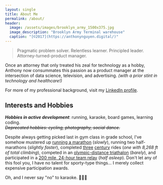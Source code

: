 ```yaml
---
layout: single
title: About Me
permalink: /about/
header:
  image: /assets/images/brooklyn_army_1500x375.jpg
  image_description: "Brooklyn Army Terminal warehouse"
  caption: "[©2017](https://anthonynguyen.digital/)"
---
```


> Pragmatic problem solver. Relentless learner. Principled leader. Attorney-turned-product manager.

Once an attorney that only treated his zeal for technology as a hobby, Anthony now consummates this passion as a product manager at the intersection of data science, television, and advertising. *(with a prior stint in technology and healthcare!)*

For more of my professional background, visit my [LinkedIn profile](https://www.linkedin.com/in/anthonytnguyen).

## Interests and Hobbies

***Hobbies in active development***: running, karaoke, board games, learning coding.  
~~*Deprecated hobbies: cycling, photography, social dance.*~~

Despite always getting picked last in gym class in grade school, I've somehow mustered up [running a marathon](http://www.tcsnycmarathon.org) (*slowly*), running two half-marathons (*slightly faster*), completed [three](http://www.ridetomontauk.com/) [century](https://nycc.org/SIGs) rides (*one with 8,268 ft of total climbing*), competed in an [olympic-distance triathalon](http://www.nyctri.com/) (*barely*), and participated in a [200 mile, 24-hour team relay](https://en.wikipedia.org/wiki/Reach_the_Beach_Relay) (*half asleep*). Don't let any of this fool you, I have no talent for sporty-type things... I merely collect expensive participation awards.

Oh, and I never say "no" to karaoke. :microphone::notes::notes:


